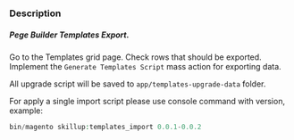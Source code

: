 ### Description

##### Pege Builder Templates Export.
Go to the Templates grid page. 
Check rows that should be exported. Implement the `Generate Templates Script` mass action for exporting data.

All upgrade script will be saved to `app/templates-upgrade-data` folder.

For apply a single import script please use console command with version, example:
```php
bin/magento skillup:templates_import 0.0.1-0.0.2
```

